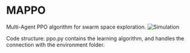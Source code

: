 # MAPPO
Multi-Agent PPO algorithm for swarm space exploration.
![Simulation](https://github.com/adrianmenor/MAPPO/assets/61149732/ad6f58aa-258f-4821-9bae-626788011c87)

Code structure:
ppo.py contains the learning algorithm, and handles the connection with the environment folder.

